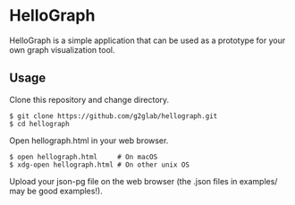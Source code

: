 # HelloGraph
HelloGraph is a simple application that can be used as a prototype for your own graph visualization tool.

## Usage
Clone this repository and change directory.
 
    $ git clone https://github.com/g2glab/hellograph.git
    $ cd hellograph

Open hellograph.html in your web browser.

    $ open hellograph.html     # On macOS
    $ xdg-open hellograph.html # On other unix OS
    
Upload your json-pg file on the web browser (the .json files in examples/ may be good examples!).
